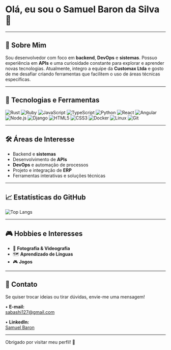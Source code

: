 # Olá, eu sou o Samuel Baron da Silva 👋

---

## 🌟 Sobre Mim
Sou desenvolvedor com foco em **backend**, **DevOps** e **sistemas**. Possuo experiência em **APIs** e uma curiosidade constante para explorar e aprender novas tecnologias. Atualmente, integro a equipe da **Customax Ltda** e gosto de me desafiar criando ferramentas que facilitem o uso de áreas técnicas específicas.

---

## 🚀 Tecnologias e Ferramentas

![Rust](https://img.shields.io/badge/-Rust-000?logo=rust&logoColor=white)
![Ruby](https://img.shields.io/badge/-Ruby-CC342D?logo=ruby&logoColor=white)
![JavaScript](https://img.shields.io/badge/-JavaScript-F7DF1E?logo=javascript&logoColor=black)
![TypeScript](https://img.shields.io/badge/-TypeScript-007ACC?logo=typescript&logoColor=white)
![Python](https://img.shields.io/badge/-Python-3776AB?logo=python&logoColor=white)
![React](https://img.shields.io/badge/-React-61DAFB?logo=react&logoColor=white)
![Angular](https://img.shields.io/badge/-Angular-DD0031?logo=angular&logoColor=white)
![Node.js](https://img.shields.io/badge/-Node.js-339933?logo=node.js&logoColor=white)
![Django](https://img.shields.io/badge/-Django-092E20?logo=django&logoColor=white)
![HTML5](https://img.shields.io/badge/-HTML5-E34F26?logo=html5&logoColor=white)
![CSS3](https://img.shields.io/badge/-CSS3-1572B6?logo=css3&logoColor=white)
![Docker](https://img.shields.io/badge/-Docker-2496ED?logo=docker&logoColor=white)
![Linux](https://img.shields.io/badge/-Linux-FCC624?logo=linux&logoColor=black)
![Git](https://img.shields.io/badge/-Git-F05032?logo=git&logoColor=white)

---

## 🛠️ Áreas de Interesse
- Backend e **sistemas**   
- Desenvolvimento de **APIs**  
- **DevOps** e automação de processos  
- Projeto e integração de **ERP**  
- Ferramentas interativas e soluções técnicas

---

## 📈 Estatísticas do GitHub
![Top Langs](https://github-readme-stats.vercel.app/api/top-langs/?username=samuel-baron&layout=compact&theme=radical)

---

## 🎮 Hobbies e Interesses
- 📸 **Fotografia & Videografia**
- 🗺️ **Aprendizado de Línguas**
- 🎮 **Jogos**

---

## 💬 Contato
Se quiser trocar ideias ou tirar dúvidas, envie-me uma mensagem!  
  
• **E-mail:**  
[sabashi127@gmail.com](mailto:sabashi127@gmail.com)  
  
• **LinkedIn:**  
[Samuel Baron](https://www.linkedin.com/in/samuelbds)

---

Obrigado por visitar meu perfil! 🚀
